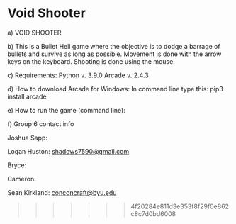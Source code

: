 # Void Shooter
a) VOID SHOOTER

b) This is a Bullet Hell game where the objective is to dodge a barrage of bullets and survive as long as possible. 
   Movement is done with the arrow keys on the keyboard. Shooting is done using the mouse.

c) Requirements: Python v. 3.9.0
                 Arcade v. 2.4.3

d) How to download Arcade for Windows: In command line type this: pip3 install arcade

e) How to run the game (command line):

f) Group 6 contact info
   
   Joshua Sapp:
   
   Logan Huston: shadows7590@gmail.com
   
   Bryce:
   
   Cameron:
   
   Sean Kirkland: conconcraft@byu.edu
  
>>>>>>> 4f20284e811d3e353f8f29f0e862c8c7d0bd6008
